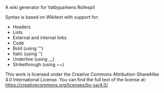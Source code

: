 A wiki generator for Valbyparkens Rollespil

Syntax is based on Wikitext with support for:

- Headers
- Lists
- External and internal links
- Code
- Bold (using ''')
- Italic (using '')
- Underline (using \_\_)
- Strikethrough (using ~~)

This work is licensed under the Creative Commons Attribution-ShareAlike 4.0 International License.
You can find the full text of the license at: https://creativecommons.org/licenses/by-sa/4.0/
